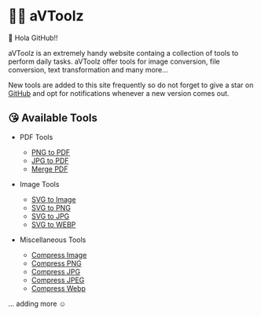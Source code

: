 # 👷‍♂️ aVToolz

👋 Hola GitHub!!

aVToolz is an extremely handy website containg a collection of tools to perform daily tasks. aVToolz offer tools for image conversion, file conversion, text transformation and many more...

New tools are added to this site frequently so do not forget to give a star on [GitHub](https://github.com/a0v0/avtoolz) and opt for notifications whenever a new version comes out.

## 😘 Available Tools
- PDF Tools
  - [PNG to PDF](https://avtoolz.com/tools/png-to-pdf)
  - [JPG to PDF](https://avtoolz.com/tools/jpg-to-pdf)
  - [Merge PDF](https://avtoolz.com/tools/merge-pdf)

- Image Tools
  - [SVG to Image](https://avtoolz.com/tools/svg-to-img)
  - [SVG to PNG](https://avtoolz.com/tools/svg-to-png)
  - [SVG to JPG](https://avtoolz.com/tools/svg-to-jpg)
  - [SVG to WEBP](https://avtoolz.com/tools/svg-to-webp)
  
- Miscellaneous Tools
  - [Compress Image](https://avtoolz.com/tools/compress-image)
  - [Compress PNG](https://avtoolz.com/tools/compress-png)
  - [Compress JPG](https://avtoolz.com/tools/compress-jpg)
  - [Compress JPEG](https://avtoolz.com/tools/compress-jpeg)
  - [Compress Webp](https://avtoolz.com/tools/compress-webp)

... adding more ☺ 

